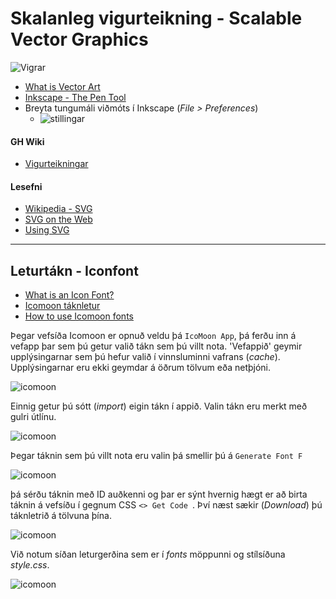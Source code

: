 # Skalanleg vigurteikning  - Scalable Vector Graphics

![Vigrar](myndir/pen_tool_usage.webp)

- [What is Vector Art](https://www.linearity.io/blog/what-is-vector-art/)
- [Inkscape - The Pen Tool](https://inkscape-manuals.readthedocs.io/en/latest/pen-tool.html)
- Breyta tungumáli viðmóts í Inkscape (_File > Preferences_)
  - ![stillingar](myndir/kjorstillingar-preferences.jpg)

#### GH Wiki

- [Vigurteikningar](https://github.com/vefhonnun/24H-verkefni/wiki#skalanleg-vigurteikning---scalable-vector-graphics)

#### Lesefni

* [Wikipedia - SVG](https://en.wikipedia.org/wiki/SVG)
* [SVG on the Web](https://svgontheweb.com/)
* [Using SVG](https://css-tricks.com/using-svg/)

---

## Leturtákn - Iconfont

* [What is an Icon Font?](https://designshack.net/articles/typography/what-is-an-icon-font/)
* [Icomoon táknletur](https://icomoon.io/)
* [How to use Icomoon fonts](http://chipcullen.com/how-to-use-icomoon-and-icon-fonts-part-1-basic-usage/)

Þegar vefsíða Icomoon er opnuð veldu þá ` IcoMoon App `, þá ferðu inn á vefapp þar sem þú getur valið tákn sem þú villt nota. 'Vefappið' geymir upplýsingarnar sem þú hefur valið í vinnsluminni vafrans (_cache_). Upplýsingarnar eru ekki geymdar á öðrum tölvum eða netþjóni.

![icomoon](myndir/icomoon1.jpg)

 Einnig getur þú sótt (_import_) eigin tákn í appið. Valin tákn eru merkt með gulri útlínu.

![icomoon](myndir/icomoon.jpg)

Þegar táknin sem þú villt nota eru valin þá smellir þú á ` Generate Font F `

![icomoon](myndir/icomoon2.jpg)

þá sérðu táknin með ID auðkenni og þar er sýnt hvernig hægt er að birta táknin á vefsíðu í gegnum CSS `<> Get Code `. Því næst sækir (_Download_) þú táknletrið á tölvuna þína.

![icomoon](myndir/icomoon3.jpg)

Við notum síðan leturgerðina sem er í _fonts_ möppunni og stílsíðuna _style.css_.

![icomoon](myndir/icomoon4.jpg)




